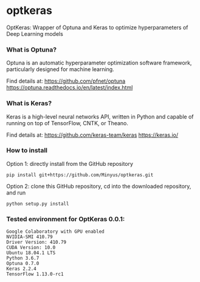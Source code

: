 # optkeras
OptKeras: Wrapper of Optuna and Keras to optimize hyperparameters of Deep Learning models

### What is Optuna?

Optuna is an automatic hyperparameter optimization software framework, particularly designed for machine learning. 

Find details at:
https://github.com/pfnet/optuna
https://optuna.readthedocs.io/en/latest/index.html

### What is Keras?

Keras is a high-level neural networks API, written in Python and capable of running on top of TensorFlow, CNTK, or Theano.

Find details at:
https://github.com/keras-team/keras
https://keras.io/


### How to install


Option 1: directly install from the GitHub repository

```
pip install git+https://github.com/Minyus/optkeras.git
```

Option 2: clone this GitHub repository, cd into the downloaded repository, and run 
```
python setup.py install
```

### Tested environment for OptKeras 0.0.1:

```
Google Colaboratory with GPU enabled
NVIDIA-SMI 410.79 
Driver Version: 410.79 
CUDA Version: 10.0
Ubuntu 18.04.1 LTS
Python 3.6.7
Optuna 0.7.0
Keras 2.2.4
TensorFlow 1.13.0-rc1
```
